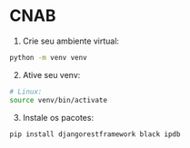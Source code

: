 # CNAB

1. Crie seu ambiente virtual:
```bash
python -m venv venv
```

2. Ative seu venv:
```bash
# Linux:
source venv/bin/activate
```
3. Instale os pacotes:
```bash
pip install djangorestframework black ipdb
```
